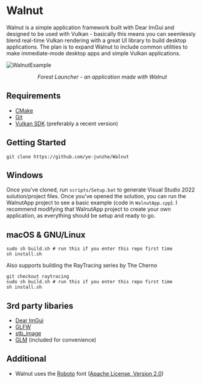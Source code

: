 # Walnut

Walnut is a simple application framework built with Dear ImGui and designed to be used with Vulkan - basically this means you can seemlessly blend real-time Vulkan rendering with a great UI library to build desktop applications. The plan is to expand Walnut to include common utilities to make immediate-mode desktop apps and simple Vulkan applications.

![WalnutExample](https://hazelengine.com/images/ForestLauncherScreenshot.jpg)
_<center>Forest Launcher - an application made with Walnut</center>_

## Requirements
- [CMake](https://cmake.org)
- [Git](https://git-scm.com)
- [Vulkan SDK](https://vulkan.lunarg.com/sdk/home#windows) (preferably a recent version)

## Getting Started
```
git clone https://github.com/ye-junzhe/Walnut
```
## Windows
Once you've cloned, run `scripts/Setup.bat` to generate Visual Studio 2022 solution/project files. Once you've opened the solution, you can run the WalnutApp project to see a basic example (code in `WalnutApp.cpp`). I recommend modifying that WalnutApp project to create your own application, as everything should be setup and ready to go.

## macOS & GNU/Linux
```
sudo sh build.sh # run this if you enter this repo first time
sh install.sh
```
Also supports building the RayTracing series by The Cherno
```
git checkout raytracing
sudo sh build.sh # run this if you enter this repo first time
sh install.sh
```

## 3rd party libaries
- [Dear ImGui](https://github.com/ocornut/imgui)
- [GLFW](https://github.com/glfw/glfw)
- [stb_image](https://github.com/nothings/stb)
- [GLM](https://github.com/g-truc/glm) (included for convenience)

## Additional
- Walnut uses the [Roboto](https://fonts.google.com/specimen/Roboto) font ([Apache License, Version 2.0](https://www.apache.org/licenses/LICENSE-2.0))
